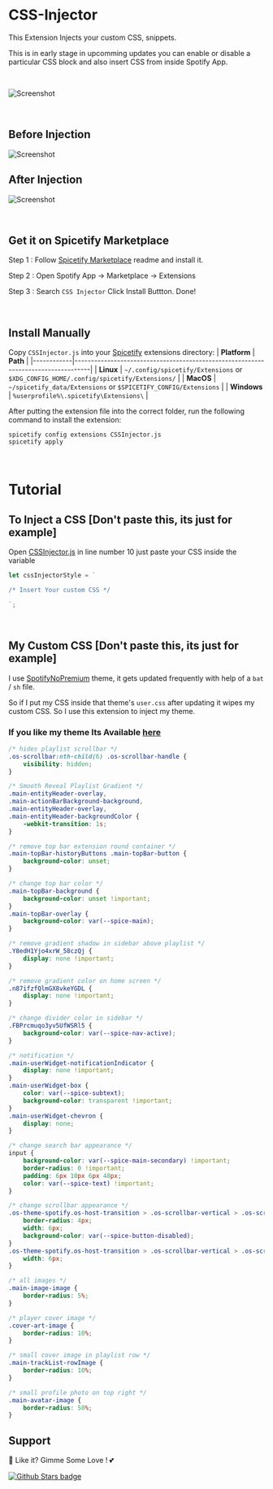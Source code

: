 # CSS-Injector

This Extension Injects your custom CSS, snippets.

This is in early stage in upcomming updates you can enable or disable a particular CSS block and also insert CSS from inside Spotify App.

<br />

![Screenshot](https://raw.githubusercontent.com/Tetrax-10/Spicetify-Extensions/master/CSS-Injector/screenshot.png)

<br />

## Before Injection

![Screenshot](https://raw.githubusercontent.com/Tetrax-10/Spicetify-Extensions/master/CSS-Injector/before%20injection.png)

## After Injection

![Screenshot](https://raw.githubusercontent.com/Tetrax-10/Spicetify-Extensions/master/CSS-Injector/after%20injection.png)

<br />

## Get it on Spicetify Marketplace

Step 1 : Follow [Spicetify Marketplace](https://github.com/spicetify/spicetify-marketplace) readme and install it.

Step 2 : Open Spotify App -> Marketplace -> Extensions

Step 3 : Search `CSS Injector` Click Install Buttton. Done!

<br />

## Install Manually
Copy `CSSInjector.js` into your [Spicetify](https://github.com/spicetify/spicetify-cli) extensions directory:
| **Platform** | **Path**                                                                            |
|------------|-----------------------------------------------------------------------------------|
| **Linux**      | `~/.config/spicetify/Extensions` or `$XDG_CONFIG_HOME/.config/spicetify/Extensions/` |
| **MacOS**      | `~/spicetify_data/Extensions` or `$SPICETIFY_CONFIG/Extensions`                      |
| **Windows**    | `%userprofile%\.spicetify\Extensions\`                                              |

After putting the extension file into the correct folder, run the following command to install the extension:
```
spicetify config extensions CSSInjector.js
spicetify apply
```

<br />

# Tutorial

## To Inject a CSS [Don't paste this, its just for example]

Open [CSSInjector.js](https://github.com/Tetrax-10/Spicetify-Extensions/blob/master/CSS-Injector/CSSInjector.js) in line number 10 just paste your CSS inside the variable


```javascript
let cssInjectorStyle = `

/* Insert Your custom CSS */

`;
```

<br />

## My Custom CSS [Don't paste this, its just for example]

I use [SpotifyNoPremium](https://github.com/Daksh777/SpotifyNoPremium) theme, it gets updated frequently with help of a `bat` / `sh` file.

So if I put my CSS inside that theme's `user.css` after updating it wipes my custom CSS. So I use this extension to inject my theme.

### If you like my theme Its Available [here](https://github.com/Tetrax-10/Spicetify-Themes)

```css
/* hides playlist scrollbar */
.os-scrollbar:nth-child(6) .os-scrollbar-handle {
    visibility: hidden;
}

/* Smooth Reveal Playlist Gradient */
.main-entityHeader-overlay,
.main-actionBarBackground-background,
.main-entityHeader-overlay,
.main-entityHeader-backgroundColor {
    -webkit-transition: 1s;
}

/* remove top bar extension round container */
.main-topBar-historyButtons .main-topBar-button {
    background-color: unset;
}

/* change top bar color */
.main-topBar-background {
    background-color: unset !important;
}
.main-topBar-overlay {
    background-color: var(--spice-main);
}

/* remove gradient shadow in sidebar above playlist */
.Y8edH1Yjo4xrW_58czQj {
    display: none !important;
}

/* remove gradient color on home screen */
.n87ifzfQlmGX8vkeYGDL {
    display: none !important;
}

/* change divider color in sidebar */
.FBPrcmuqo3yv5UfWSRl5 {
    background-color: var(--spice-nav-active);
}

/* notification */
.main-userWidget-notificationIndicator {
    display: none !important;
}
.main-userWidget-box {
    color: var(--spice-subtext);
    background-color: transparent !important;
}
.main-userWidget-chevron {
    display: none;
}

/* change search bar appearance */
input {
    background-color: var(--spice-main-secondary) !important;
    border-radius: 0 !important;
    padding: 6px 10px 6px 48px;
    color: var(--spice-text) !important;
}

/* change scrollbar appearance */
.os-theme-spotify.os-host-transition > .os-scrollbar-vertical > .os-scrollbar-track > .os-scrollbar-handle {
    border-radius: 4px;
    width: 6px;
    background-color: var(--spice-button-disabled);
}
.os-theme-spotify.os-host-transition > .os-scrollbar-vertical > .os-scrollbar-track {
    width: 6px;
}

/* all images */
.main-image-image {
    border-radius: 5%;
}

/* player cover image */
.cover-art-image {
    border-radius: 10%;
}

/* small cover image in playlist row */
.main-trackList-rowImage {
    border-radius: 10%;
}

/* small profile photo on top right */
.main-avatar-image {
    border-radius: 50%;
}
```

## Support
🌟 Like it? Gimme Some Love ! 💕

[![Github Stars badge](https://img.shields.io/github/stars/Tetrax-10/Spicetify-Extensions?logo=github&style=social)](https://github.com/Tetrax-10/Spicetify-Extensions)
